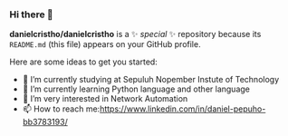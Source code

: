 ### Hi there 👋


**danielcristho/danielcristho** is a ✨ _special_ ✨ repository because its `README.md` (this file) appears on your GitHub profile.

Here are some ideas to get you started:

- 🔭 I’m currently studying at Sepuluh Nopember Instute of Technology
- 🌱 I’m currently learning Python language and other language
- 👯 I’m very interested in Network Automation
- 📫 How to reach me:https://www.linkedin.com/in/daniel-pepuho-bb3783193/



